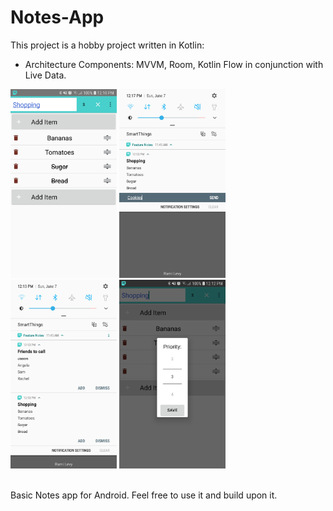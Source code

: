 # Notes-App

This project is a hobby project written in Kotlin:

- Architecture Components: MVVM, Room, Kotlin Flow in conjunction with Live Data.
  <br/>

<div class="row">
<img src="images/screenshots/scr2.jpeg" width="170">
<img src="images/screenshots/scr4.jpeg" width="170">
<img src="images/screenshots/scr5.jpeg" width="170">
<img src="images/screenshots/scr8.jpeg" width="170">
</div>

<br/>

Basic Notes app for Android. Feel free to use it and build upon it.

<br/>
